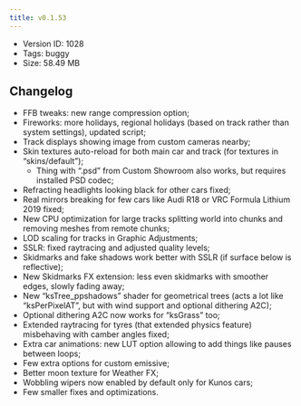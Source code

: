 ```yaml
---
title: v0.1.53
---
```


*   Version ID: 1028
*   Tags: buggy
*   Size: 58.49 MB

## Changelog

*   FFB tweaks: new range compression option;
*   Fireworks: more holidays, regional holidays (based on track rather than system settings), updated script;
*   Track displays showing image from custom cameras nearby;
*   Skin textures auto-reload for both main car and track (for textures in “skins/default”);
    *   Thing with “.psd” from Custom Showroom also works, but requires installed PSD codec;
*   Refracting headlights looking black for other cars fixed;
*   Real mirrors breaking for few cars like Audi R18 or VRC Formula Lithium 2019 fixed;
*   New CPU optimization for large tracks splitting world into chunks and removing meshes from remote chunks;
*   LOD scaling for tracks in Graphic Adjustments;
*   SSLR: fixed raytracing and adjusted quality levels;
*   Skidmarks and fake shadows work better with SSLR (if surface below is reflective);
*   New Skidmarks FX extension: less even skidmarks with smoother edges, slowly fading away;
*   New “ksTree_ppshadows” shader for geometrical trees (acts a lot like “ksPerPixelAT”, but with wind support and optional dithering A2C);
*   Optional dithering A2C now works for “ksGrass” too;
*   Extended raytracing for tyres (that extended physics feature) misbehaving with camber angles fixed;
*   Extra car animations: new LUT option allowing to add things like pauses between loops;
*   Few extra options for custom emissive;
*   Better moon texture for Weather FX;
*   Wobbling wipers now enabled by default only for Kunos cars;
*   Few smaller fixes and optimizations.
